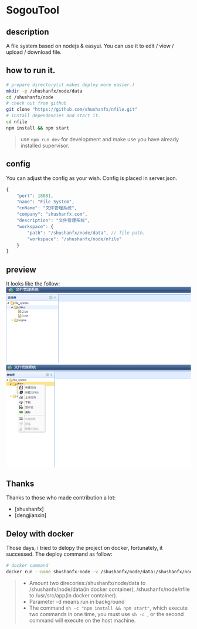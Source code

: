 # SogouTool
## description
A file system based on nodejs & easyui. You can use it to edit / view / upload / download file.

## how to run it.
```bash
# prepare directory(it makes deploy more easier.)
mkdir -p /shushanfx/node/data
cd /shushanfx/node
# check out from github 
git clone "https://github.com/shushanfx/nfile.git"
# install dependencies and start it.
cd nfile
npm install && npm start
```
> use `npm run dev` for development and make use you have already installed supervisor.

## config
You can adjust the config as your wish. Config is placed in server.json.
```javascript
{
    "port": 18081,
    "name": "File System",
    "cnName": "文件管理系统",
    "company": "shushanfx.com",
    "description": "文件管理系统",
    "workspace": {
        "path": "/shushanfx/node/data", // file path.
        "workspace": "/shushanfx/node/nfile"
    }
}
```

## preview
It looks like the follow:    
![index.png](doc/images/index.png)
![contextmenu.png](doc/images/contextmenu.png)

## Thanks
Thanks to those who made contribution a lot:
* [shushanfx]
* [dengjianxin]

## Deloy with docker
Those days, i tried to delopy the project on docker, fortunately, it successed. The deploy command as follow:  

```bash
# docker command
docker run --name shushanfx-node -v /shushanfx/node/data:/shushanfx/node/data -v /shushanfx/node/nfile:/usr/src/app -p 127.0.0.1:18081:18081 -d node:onbuild sh -c "npm install && npm start"
```

>* Amount two direcories:/shushanfx/node/data to /shushanfx/node/data(in docker container), /shushanfx/node/nfile to /usr/src/app(in docker container).
>* Parameter -d means run in background
>* The command `sh -c "npm install && npm start"`, which execute two commands in one time, you must use `sh -c `, or the second command will execute on the host machine.